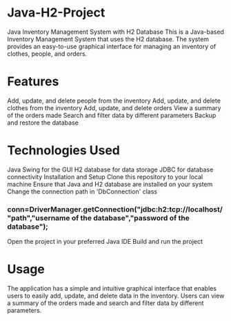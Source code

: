 # Java-H2-Project
Java Inventory Management System with H2 Database
This is a Java-based Inventory Management System that uses the H2 database.
The system provides an easy-to-use graphical interface for managing an inventory of clothes, people, and orders.

# Features
Add, update, and delete people from the inventory
Add, update, and delete clothes from the inventory
Add, update, and delete orders
View a summary of the orders made
Search and filter data by different parameters
Backup and restore the database

# Technologies Used
Java Swing for the GUI
H2 database for data storage
JDBC for database connectivity
Installation and Setup
Clone this repository to your local machine
Ensure that Java and H2 database are installed on your system
Change the connection path in 'DbConnection' class 
### conn=DriverManager.getConnection("jdbc:h2:tcp://localhost/"path","username of the database","password of the database");
Open the project in your preferred Java IDE
Build and run the project
# Usage
The application has a simple and intuitive graphical interface that enables users to easily add, update, and delete data in the inventory.
Users can view a summary of the orders made and search and filter data by different parameters.
